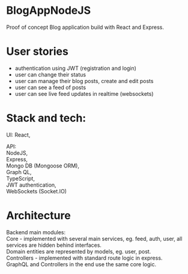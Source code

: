 # BlogAppNodeJS
Proof of concept Blog application build with React and Express.

# User stories
- authentication using JWT (registration and login)
- user can change their status
- user can manage their blog posts, create and edit posts
- user can see a feed of posts
- user can see live feed updates in realtime (websockets)

# Stack and tech:
UI: React,

API: \
NodeJS, \
Express, \
Mongo DB (Mongoose ORM), \
Graph QL, \
TypeScript, \
JWT authentication, \
WebSockets (Socket.IO)

# Architecture
Backend main modules:\
Core - implemented with several main services, eg. feed, auth, user, all services are hidden behind interfaces.\
Domain entities are represented by models, eg. user, post.\
Controllers - implemented with standard route logic in express.\
GraphQL and Controllers in the end use the same core logic.


